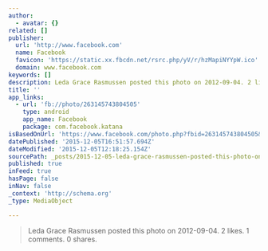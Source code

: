 ```yaml
---
author:
  - avatar: {}
related: []
publisher:
  url: 'http://www.facebook.com'
  name: Facebook
  favicon: 'https://static.xx.fbcdn.net/rsrc.php/yV/r/hzMapiNYYpW.ico'
  domain: www.facebook.com
keywords: []
description: Leda Grace Rasmussen posted this photo on 2012-09-04. 2 likes. 1 comments. 0 shares.
title: ''
app_links:
  - url: 'fb://photo/263145743804505'
    type: android
    app_name: Facebook
    package: com.facebook.katana
isBasedOnUrl: 'https://www.facebook.com/photo.php?fbid=263145743804505&set=t.100003272439700&type=3&src=https%3A%2F%2Fscontent-arn2-1.xx.fbcdn.net%2Fhphotos-xfa1%2Fv%2Ft1.0-9%2F199058_263145743804505_267895251_n.jpg%3Foh%3D670f40bb7c50f41ecac93f4e0e106b27%26oe%3D571CF0DB&size=640%2C960'
datePublished: '2015-12-05T16:51:57.694Z'
dateModified: '2015-12-05T12:18:25.154Z'
sourcePath: _posts/2015-12-05-leda-grace-rasmussen-posted-this-photo-on-2012-09-04-2-like.md
published: true
inFeed: true
hasPage: false
inNav: false
_context: 'http://schema.org'
_type: MediaObject

---
```

> Leda Grace Rasmussen posted this photo on 2012-09-04&period; 2 likes&period; 1 comments&period; 0 shares&period;